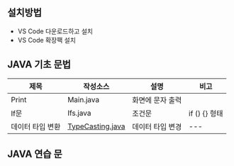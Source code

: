 ## 설치방법
- VS Code 다운로드하고 설치
- VS Code 확장팩 설치
## JAVA 기초 문법
| 제목 | 작성소스 | 설명 | 비고 |
| --- | --- | --- | --- |
| Print | Main.java| 화면에 문자 출력 | |
| If문 | Ifs.java | 조건문 | if () {} 형태 |
| 데이터 타입 변환 | [TypeCasting.java]() | 데이터 타입 변경 | --- |
## JAVA 연습 문
